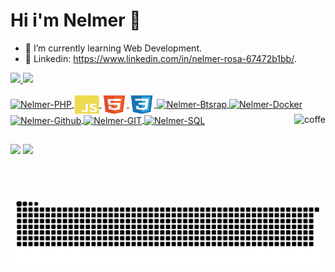 # Hi i'm Nelmer 🍺

- 🔴 I’m currently learning Web Development.
- 🔴 Linkedin: https://www.linkedin.com/in/nelmer-rosa-67472b1bb/.

<div>
  <a href="https://github.com/nelmerrosa">
  <img height="150" src="https://github-readme-stats.vercel.app/api?username=nelmerrosa&show_icons=true&theme=tokyonight&include_all_commits=true&count_private=true"/>
  <img height="150" src="https://github-readme-stats.vercel.app/api/top-langs/?username=nelmerrosa&layout=compact&langs_count=7&theme=tokyonight"/>
</div>

<div style="display: inline_block"><br>
  <img align="center" alt="Nelmer-PHP" height="30" width="40" src="https://cdn.jsdelivr.net/gh/devicons/devicon/icons/php/php-original.svg">
  <img align="center" alt="Nelmer-Js" height="30" width="40" src="https://raw.githubusercontent.com/devicons/devicon/master/icons/javascript/javascript-plain.svg">
  <img align="center" alt="Nelmer-HTML" height="30" width="40" src="https://raw.githubusercontent.com/devicons/devicon/master/icons/html5/html5-original.svg">
  <img align="center" alt="Nelmer-CSS" height="30" width="40" src="https://raw.githubusercontent.com/devicons/devicon/master/icons/css3/css3-original.svg">
  <img align="center" alt="Nelmer-Btsrap" height="30" width="40" src="https://cdn.jsdelivr.net/gh/devicons/devicon/icons/bootstrap/bootstrap-plain-wordmark.svg">
  <img align="center" alt="Nelmer-Docker" height="30" width="40" src="https://cdn.jsdelivr.net/gh/devicons/devicon/icons/docker/docker-original-wordmark.svg">
  <img align="center" alt="Nelmer-Github" height="30" width="40" src="https://cdn.jsdelivr.net/gh/devicons/devicon/icons/github/github-original-wordmark.svg">
  <img align="center" alt="Nelmer-GIT" height="30" width="40" src="https://cdn.jsdelivr.net/gh/devicons/devicon/icons/git/git-original-wordmark.svg">
  <img align="center" alt="Nelmer-SQL" height="30" width="40" src="https://cdn.jsdelivr.net/gh/devicons/devicon/icons/mysql/mysql-plain.svg">
  <img height="130" align="right" alt="coffe" src="https://media4.giphy.com/media/QuIxFwQo0RMT1tASlV/200w.webp?cid=ecf05e478pj5c4ovhgbi0h6wqnfq1r682atjwir1uqxn2tfd&rid=200w.webp&ct=g">
</div>
  
  ## 

<div>
  <a href = "mailto:nelmerrosa@gmail.com"><img src="https://img.shields.io/badge/-Gmail-%23333?style=for-the-badge&logo=gmail&logoColor=white" target="_blank"></a>
  <a href="https://www.linkedin.com/in/nelmer-rosa-67472b1bb/" target="_blank"><img src="https://img.shields.io/badge/-LinkedIn-%230077B5?style=for-the-badge&logo=linkedin&logoColor=white" target="_blank"></a> 
</div> 
  
  ![Snake animation](https://github.com/nelmerrosa/nelmerrosa/blob/output/github-contribution-grid-snake.svg)
